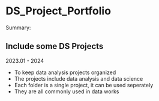 # DS_Project_Portfolio

Summary:
## Include some DS Projects 
2023.01 - 2024

- To keep data analysis projects organized
- The projects include data analysis and data science
- Each folder is a single project, it can be used seperately
- They are all commonly used in data works




